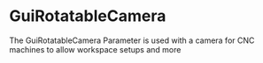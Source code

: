 # GuiRotatableCamera

The GuiRotatableCamera Parameter is used with a camera for CNC machines to allow workspace setups and more
